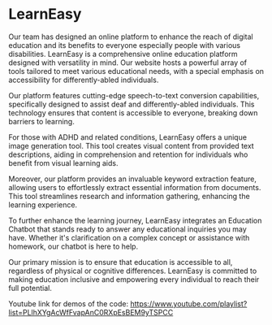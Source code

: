 # LearnEasy
Our team has designed an online platform to enhance the reach of digital education and its benefits to everyone especially people with various disabilities.
LearnEasy is a comprehensive online education platform designed with versatility in mind. Our website hosts a powerful array of tools tailored to meet various educational needs, with a special emphasis on accessibility for differently-abled individuals.

Our platform features cutting-edge speech-to-text conversion capabilities, specifically designed to assist deaf and differently-abled individuals. This technology ensures that content is accessible to everyone, breaking down barriers to learning.

For those with ADHD and related conditions, LearnEasy offers a unique image generation tool. This tool creates visual content from provided text descriptions, aiding in comprehension and retention for individuals who benefit from visual learning aids.

Moreover, our platform provides an invaluable keyword extraction feature, allowing users to effortlessly extract essential information from documents. This tool streamlines research and information gathering, enhancing the learning experience.

To further enhance the learning journey, LearnEasy integrates an Education Chatbot that stands ready to answer any educational inquiries you may have. Whether it's clarification on a complex concept or assistance with homework, our chatbot is here to help.

Our primary mission is to ensure that education is accessible to all, regardless of physical or cognitive differences. LearnEasy is committed to making education inclusive and empowering every individual to reach their full potential.

Youtube link for demos of the code: https://www.youtube.com/playlist?list=PLlhXYgAcWfFvapAnC0RXpEsBEM9yTSPCC


